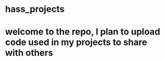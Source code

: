# hass_projects
# welcome to the repo, I plan to upload code used in my projects to share with others

